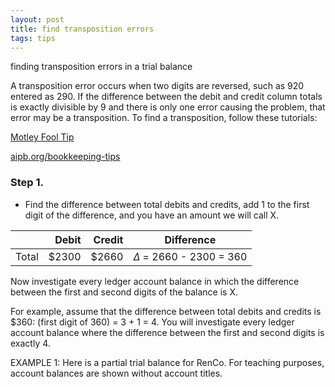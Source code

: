 ```yaml
---
layout: post
title: find transposition errors
tags: tips
---
```


finding transposition errors in a trial balance 

A transposition error occurs when two digits are reversed, such as 920 entered as 290. If the difference between the debit and credit column totals is exactly divisible by 9 and there is only one error causing the problem, that error may be a transposition. To find a transposition, follow these tutorials:


[Motley Fool Tip](https://www.fool.com/the-ascent/small-business/accounting/articles/transposition-error/)

[aipb.org/bookkeeping-tips](https://aipb.org/bookkeeping-tips/how-to-find-transposition-errors-in-a-trial-balance/)

 
### Step 1. 

- Find the difference between total debits and credits, add 1 to the first digit of the difference, and you have an amount we will call X.

|| Debit | Credit |Difference|
|:-:|-:|-:|-|
|Total| $2300 | $2660 | $\Delta$ = 2660 - 2300 = 360|

Now investigate every ledger account balance in which the difference between the first and second digits of the balance is X.

For example, assume that the difference between total debits and credits is $360: (first digit of 360) = 3 + 1 = 4. You will investigate every ledger account balance where the difference between the first and second digits is exactly 4.

EXAMPLE 1: Here is a partial trial balance for RenCo. For teaching purposes, account balances are shown without account titles.


